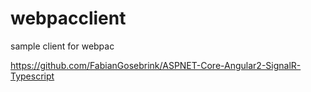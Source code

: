 # webpacclient
sample client for webpac


https://github.com/FabianGosebrink/ASPNET-Core-Angular2-SignalR-Typescript
